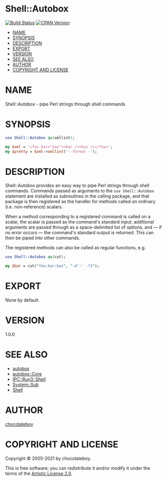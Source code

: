 # Shell::Autobox

[![Build Status](https://github.com/chocolateboy/Shell-Autobox/workflows/test/badge.svg)](https://github.com/chocolateboy/Shell-Autobox/actions?query=workflow%3Atest)
[![CPAN Version](https://badge.fury.io/pl/Shell-Autobox.svg)](https://badge.fury.io/pl/Shell-Autobox)

<!-- TOC -->

- [NAME](#name)
- [SYNOPSIS](#synopsis)
- [DESCRIPTION](#description)
- [EXPORT](#export)
- [VERSION](#version)
- [SEE ALSO](#see-also)
- [AUTHOR](#author)
- [COPYRIGHT AND LICENSE](#copyright-and-license)

<!-- TOC END -->

# NAME

Shell::Autobox - pipe Perl strings through shell commands

# SYNOPSIS

```perl
use Shell::Autobox qw(xmllint);

my $xml = '<foo bar="baz"><bar /><baz /></foo>';
my $pretty = $xml->xmllint('--format -');
```

# DESCRIPTION

Shell::Autobox provides an easy way to pipe Perl strings through shell
commands. Commands passed as arguments to the `use Shell::Autobox` statement
are installed as subroutines in the calling package, and that package is then
registered as the handler for methods called on ordinary (i.e. non-reference)
scalars.

When a method corresponding to a registered command is called on a scalar, the
scalar is passed as the command's standard input; additional arguments are
passed through as a space-delimited list of options, and — if no error occurs —
the command's standard output is returned. This can then be piped into other
commands.

The registered methods can also be called as regular functions, e.g.

```perl
use Shell::Autobox qw(cut);

my $bar = cut("foo:bar:baz", "-d':' -f2");
```

# EXPORT

None by default.

# VERSION

1.0.0

# SEE ALSO

- [autobox](https://metacpan.org/pod/autobox)
- [autobox::Core](https://metacpan.org/pod/autobox::Core)
- [IPC::Run3::Shell](https://metacpan.org/pod/IPC::Run3::Shell)
- [System::Sub](https://metacpan.org/pod/System::Sub)
- [Shell](https://metacpan.org/pod/Shell)

# AUTHOR

[chocolateboy](mailto:chocolate@cpan.org)

# COPYRIGHT AND LICENSE

Copyright © 2005-2021 by chocolateboy.

This is free software; you can redistribute it and/or modify it under the terms of the
[Artistic License 2.0](https://www.opensource.org/licenses/artistic-license-2.0.php).
